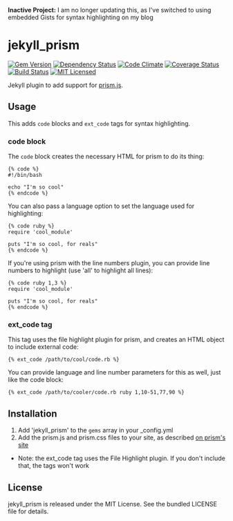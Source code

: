 **Inactive Project:** I am no longer updating this, as I've switched to using embedded Gists for syntax highlighting on my blog

jekyll_prism
=========

[![Gem Version](https://img.shields.io/gem/v/jekyll_prism.svg?style=flat)](https://rubygems.org/gems/jekyll_prism)
[![Dependency Status](https://img.shields.io/gemnasium/akerl/jekyll_prism.svg?style=flat)](https://gemnasium.com/akerl/jekyll_prism)
[![Code Climate](https://img.shields.io/codeclimate/github/akerl/jekyll_prism.svg?style=flat)](https://codeclimate.com/github/akerl/jekyll_prism)
[![Coverage Status](https://img.shields.io/coveralls/akerl/jekyll_prism.svg?style=flat)](https://coveralls.io/r/akerl/jekyll_prism)
[![Build Status](https://img.shields.io/travis/akerl/jekyll_prism.svg?style=flat)](https://travis-ci.org/akerl/jekyll_prism)
[![MIT Licensed](https://img.shields.io/badge/license-MIT-green.svg?style=flat)](https://tldrlegal.com/license/mit-license)

Jekyll plugin to add support for [prism.js](http://prismjs.com/).

## Usage

This adds `code` blocks and `ext_code` tags for syntax highlighting.

### code block

The `code` block creates the necessary HTML for prism to do its thing:

```
{% code %}
#!/bin/bash

echo "I'm so cool"
{% endcode %}
```

You can also pass a language option to set the language used for highlighting:

```
{% code ruby %}
require 'cool_module'

puts "I'm so cool, for reals"
{% endcode %}
```

If you're using prism with the line numbers plugin, you can provide line numbers to highlight (use 'all' to highlight all lines):

```
{% code ruby 1,3 %}
require 'cool_module'

puts "I'm so cool, for reals"
{% endcode %}
```

### ext_code tag

This tag uses the file highlight plugin for prism, and creates an HTML object to include external code:

```
{% ext_code /path/to/cool/code.rb %}
```

You can provide language and line number parameters for this as well, just like the code block:

```
{% ext_code /path/to/cooler/code.rb ruby 1,10-51,77,90 %}
```

## Installation

1. Add 'jekyll_prism' to the `gems` array in your \_config.yml
2. Add the prism.js and prism.css files to your site, as described [on prism's site](http://prismjs.com/download.html)
  * Note: the ext_code tag uses the File Highlight plugin. If you don't include that, the tags won't work

## License

jekyll_prism is released under the MIT License. See the bundled LICENSE file for details.

